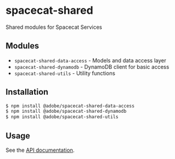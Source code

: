 # spacecat-shared
Shared modules for Spacecat Services

## Modules
- `spacecat-shared-data-access` - Models and data access layer
- `spacecat-shared-dynamodb` - DynamoDB client for basic access
- `spacecat-shared-utils` - Utility functions

## Installation
```bash
$ npm install @adobe/spacecat-shared-data-access
$ npm install @adobe/spacecat-shared-dynamodb
$ npm install @adobe/spacecat-shared-utils
```

## Usage
See the [API documentation](docs/API.md).
